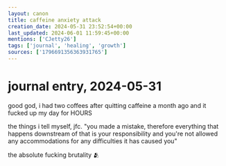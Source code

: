 ```yaml
---
layout: canon
title: caffeine anxiety attack
creation_date: 2024-05-31 23:52:54+00:00
last_updated: 2024-06-01 11:59:45+00:00
mentions: ['CJetty26']
tags: ['journal', 'healing', 'growth']
sources: ['1796691356363931765']
---
```


# journal entry, 2024-05-31

good god, i had two coffees after quitting caffeine a month ago and it fucked up my day for HOURS  
  
the things i tell myself, jfc. "you made a mistake, therefore everything that happens downstream of that is your responsibility and you're not allowed any accommodations for any difficulties it has caused you"  
  
the absolute fucking brutality 🫂  
